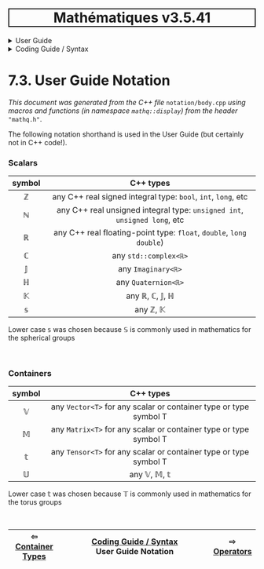 <h1 style='border: 2px solid; text-align: center'>Mathématiques v3.5.41</h1>

<details>

<summary>User Guide</summary>

# [User Guide](../../README.md)<br>
1. [About](../../about/README.md)<br>
2. [License](../../license/README.md)<br>
3. [Release Notes](../../release-notes/README.md)<br>
4. [Installation](../../installation/README.md)<br>
5. [Makefile / Using Mathématiques](../../using-mathematiques/README.md)<br>
6. [Code Examples](../../examples/README.md)<br>
7. _Coding Guide / Syntax_ <br>
8. [Benchmarks](../../benchmarks/README.md)<br>
9. [Tests](../../test/README.md)<br>
10. [New Feature Plans](../../feature-schedule/README.md)<br>
11. [Developer Guide](../../developer-guide/README.md)<br>


</details>



<details>

<summary>Coding Guide / Syntax</summary>

# [7. Coding Guide / Syntax](../README.md)<br>
7.1. [Scalar Types](../scalars/README.md)<br>
7.2. [Container Types](../containers/README.md)<br>
7.3. _User Guide Notation_ <br>
7.4. [Operators](../operators/README.md)<br>
7.5. [Functions](../functions/README.md)<br>
7.6. [Display of Results](../display/README.md)<br>
7.7. [Linear Algebra](../linear-algebra/README.md)<br>
7.8. [FILE I/O](../file-io/README.md)<br>
7.9. [Debug Modes](../debug/README.md)<br>


</details>



# 7.3. User Guide Notation

_This document was generated from the C++ file_ `notation/body.cpp` _using macros and functions (in namespace `mathq::display`) from the header_ `"mathq.h"`. 
<br>

The following notation shorthand is used in the User Guide (but certainly not in C++ code!).

### Scalars

| symbol | C++ types |
| :---: | :---: | 
| ℤ | any C++ real signed integral type: `bool`, `int`, `long`, etc | 
| ℕ | any C++ real unsigned integral type: `unsigned int`, `unsigned long`, etc | 
| ℝ | any C++ real floating-point type: `float`, `double`, `long double`) | 
| ℂ | any `std::complex<ℝ>` | 
| 𝕁 | any `Imaginary<ℝ>` | 
| ℍ | any `Quaternion<ℝ>` | 
| 𝕂 | any ℝ, ℂ, 𝕁, ℍ | 
| 𝕤 | any ℤ, 𝕂 | 

Lower case 𝕤 was chosen because 𝕊 is commonly used in mathematics for the spherical groups


<br>

### Containers

| symbol | C++ types |
| :---: | :---: | 
| 𝕍 | any `Vector<T>` for any scalar or container type or type symbol T | 
| 𝕄 | any `Matrix<T>` for any scalar or container type or type symbol T | 
| 𝕥 | any `Tensor<T>` for any scalar or container type or type symbol T | 
| 𝕌 | any 𝕍, 𝕄, 𝕥 | 

Lower case 𝕥 was chosen because 𝕋 is commonly used in mathematics for the torus groups



<br>



| ⇦ <br />[Container Types](../containers/README.md)  | [Coding Guide / Syntax](../README.md)<br />User Guide Notation<br /><img width=1000/> | ⇨ <br />[Operators](../operators/README.md)   |
| ------------ | :-------------------------------: | ------------ |

